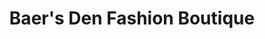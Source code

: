 ---
title: "Baer's Den Fashion Boutique"
url: /memphis/baers-den-fashion-boutique/
shop: clothes
---